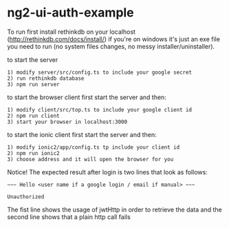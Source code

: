 # ng2-ui-auth-example
To run first install rethinkdb on your localhost (http://rethinkdb.com/docs/install/)
if you're on windows it's just an exe file you need to run (no system files changes, no messy installer/uninstaller).

to start the server
```
1) modify server/src/config.ts to include your google secret
2) run rethinkdb database
3) npm run server
```
to start the browser client first start the server and then:
```
1) modify client/src/top.ts to include your google client id
2) npm run client
3) start your browser in localhost:3000
```
to start the ionic client first start the server and then:
```
1) modify ionic2/app/config.ts tp include your client id
2) npm run ionic2
3) choose address and it will open the browser for you
```

Notice!
The expected result after login is two lines that look as follows:
```
~~~ Hello <user name if a google login / email if manual> ~~~

Unauthorized
```
The fist line shows the usage of jwtHttp in order to retrieve the data and the second line shows that a plain http call fails
